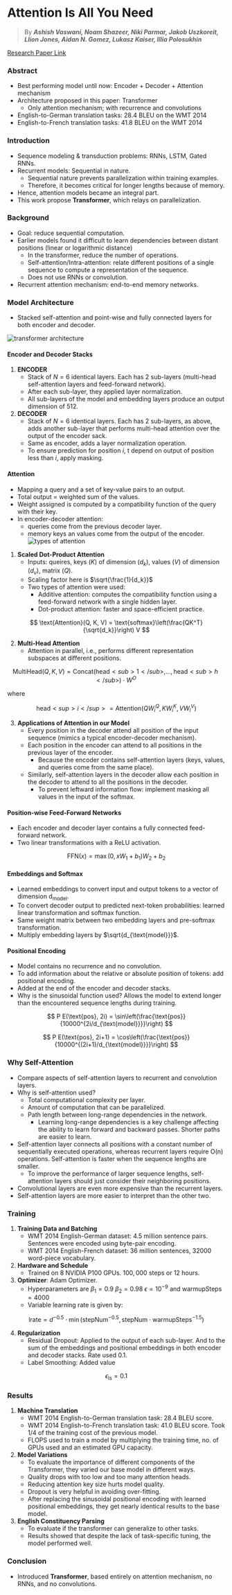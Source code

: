 # Attention Is All You Need

> By ***Ashish Vaswani, Noam Shazeer, Niki Parmar,
Jakob Uszkoreit, Llion Jones, Aidan N. Gomez, Lukasz Kaiser, Illia Polosukhin***

[Research Paper Link](https://arxiv.org/abs/1706.03762)

### Abstract
- Best performing model until now: Encoder + Decoder + Attention mechanism
- Architecture proposed in this paper: Transformer
    - Only attention mechanism; with recurrence and convolutions
- English-to-German translation tasks: $28.4$ BLEU on the WMT 2014
- English-to-French translation tasks: $41.8$ BLEU on the WMT 2014

### Introduction
- Sequence modeling & transduction problems: RNNs, LSTM, Gated RNNs.
- Recurrent models: Sequential in nature.
    - Sequential nature prevents parallelization within training examples.
    - Therefore, it becomes critical for longer lengths because of memory.
- Hence, attention models became an integral part.
- This work propose **Transformer**, which relays on parallelization.

### Background
- Goal: reduce sequential computation.
- Earlier models found it difficult to learn dependencies between distant positions (linear or logarithmic distance)
    - In the transformer, reduce the number of operations.
    - Self-attention/Intra-attention: relate different positions of a single sequence to compute a representation of the sequence.
    - Does not use RNNs or convolution.
- Recurrent attention mechanism: end-to-end memory networks.

### Model Architecture
- Stacked self-attention and point-wise and fully connected layers for both encoder and decoder.

 ![transformer architecture](images/transformer.png)

#### Encoder and Decoder Stacks
1. **ENCODER**
    - Stack of $N = 6$ identical layers. Each has $2$ sub-layers (multi-head self-attention layers and feed-forward network).
    - After each sub-layer, they applied layer normalization.
    - All sub-layers of the model and embedding layers produce an output dimension of $512$.
2. **DECODER**
    - Stack of $N = 6$ identical layers. Each has $2$ sub-layers, as above, adds another sub-layer that performs multi-head attention over the output of the encoder sack.
    - Same as encoder, adds a layer normalization operation.
    - To ensure prediction for position $i$, t depend on output of position less than $i$, apply masking.

#### Attention
- Mapping a query and a set of key-value pairs to an output.
- Total output = weighted sum of the values.
- Weight assigned is computed by a compatibility function of the query with their key.
- In encoder-decoder attention:
    - queries come from the previous decoder layer.
    - memory keys an values come from the output of the encoder.
 ![types of attention](images/attention.png)

1. **Scaled Dot-Product Attention**
    - Inputs: queires, keys ($K$) of dimension ($d_k$), values ($V$) of dimension ($d_v$), matrix ($Q$).
    - Scaling factor here is $\sqrt{\frac{1}{d_k}}$
    - Two types of attention were used:
        - Additive attention: computes the compatibility function using a feed-forward network with a single hidden layer.
        - Dot-product attention: faster and space-efficient practice.

$$
\text{Attention}(Q, K, V) = \text{softmax}\left(\frac{QK^T}{\sqrt{d_k}}\right) V
$$

2. **Multi-Head Attention**
    - Attention in parallel, i.e., performs different representation subspaces at different positions.

$$
\text{MultiHead}(Q, K, V) = \text{Concat}(\text{head}<sub>1</sub>, \ldots, \text{head}<sub>h</sub>) \cdot W^O
$$

where

$$
\text{head}<sup>i</sup> = \text{Attention}(QW_{i}^Q, KW_{i}^K, V W_{i}^V)
$$

3. **Applications of Attention in our Model**
    - Every position in the decoder attend all position of the input sequence (mimics a typical encoder-decoder mechanism).
    - Each position in the encoder can attend to all positions in the previous layer of the encoder.
        - Because the encoder contains self-attention layers (keys, values, and queries come from the same place).
    - Similarly, self-attention layers in the decoder allow each position in the decoder to attend to all the positions in the decoder.
        - To prevent leftward information flow: implement masking all values in the input of the softmax.

#### Position-wise Feed-Forward Networks
- Each encoder and decoder layer contains a fully connected feed-forward network.
- Two linear transformations with a ReLU activation.

$$
\text{FFN}(x) = \max(0, xW_1 + b_1)W_2 + b_2
$$

#### Embeddings and Softmax
- Learned embeddings to convert input and output tokens to a vector of dimension d<sub>model</sub>.
- To convert decoder output to predicted next-token probabilities: learned linear transformation and softmax function.
- Same weight matrix between two embedding layers and pre-softmax transformation.
- Multiply embedding layers by $\sqrt{d_{\text{model}}}$.

#### Positional Encoding
- Model contains no recurrence and no convolution.
- To add information about the relative or absolute position of tokens: add positional encoding.
- Added at the end of the encoder and decoder stacks.
- Why is the sinusoidal function used? Allows the model to extend longer than the encountered sequence lengths during training.

$$
P E(\text{pos}, 2i) = \sin\left(\frac{\text{pos}}{10000^{2i/d_{\text{model}}}}\right)
$$

$$
P E(\text{pos}, 2i+1) = \cos\left(\frac{\text{pos}}{10000^{(2i+1)/d_{\text{model}}}}\right)
$$

### Why Self-Attention
- Compare aspects of self-attention layers to recurrent and convolution layers.
- Why is self-attention used?
    - Total computational complexity per layer.
    - Amount of computation that can be parallelized.
    - Path length between long-range dependencies in the network.
        - Learning long-range dependencies is a key challenge affecting the ability to learn forward and backward passes. Shorter paths are easier to learn.
- Self-attention layer connects all positions with a constant number of sequentially executed operations, whereas recurrent layers require O(n) operations. Self-attention is faster when the sequence lengths are smaller.
    - To improve the performance of larger sequence lengths, self-attention layers should just consider their neighboring positions.
- Convolutional layers are even more expensive than the recurrent layers.
- Self-attention layers are more easier to interpret than the other two.

### Training
1. **Training Data and Batching**
    - WMT 2014 English-German dataset: $4.5$ million sentence pairs. Sentences were encoded using byte-pair encoding.
    - WMT 2014 English-French dataset: $36$ million sentences, $32000$ word-piece vocabulary.
2. **Hardware and Schedule**
    - Trained on 8 NVIDIA P100 GPUs. $100,000$ steps or $12$ hours.
3. **Optimizer**: Adam Optimizer.
    - Hyperparameters are $\beta_1 = 0.9$ $\beta_2 = 0.98$ $\epsilon = 10^{-9}$ and $\text{warmupSteps} = 4000$
    - Variable learning rate is given by:

$$
\text{lrate} = d^{-0.5} \cdot \min(\text{stepNum}^{-0.5}, \text{stepNum} \cdot \text{warmupSteps}^{-1.5})
$$

4. **Regularization**
    - Residual Dropout: Applied to the output of each sub-layer. And to the sum of the embeddings and positional embeddings in both encoder and decoder stacks. Rate used $0.1$.
    - Label Smoothing: Added value

$$
\epsilon_{\text{ls}} = 0.1
$$


### Results
1. **Machine Translation**
    - WMT 2014 English-to-German translation task: $28.4$ BLEU score.
    - WMT 2014 English-to-French translation task: $41.0$ BLEU score. Took $1/4$ of the training cost of the previous model.
    - FLOPS used to train a model by multiplying the training time, no. of GPUs used and an estimated GPU capacity.
2. **Model Variations**
    - To evaluate the importance of different components of the Transformer, they varied our base model in different ways.
    - Quality drops with too low and too many attention heads.
    - Reducing attention key size hurts model quality.
    - Dropout is very helpful in avoiding over-fitting.
    - After replacing the sinusoidal positional encoding with learned positional embeddings, they get nearly identical results to the base model.
3. **English Constituency Parsing**
    - To evaluate if the transformer can generalize to other tasks.
    - Results showed that despite the lack of task-specific tuning, the model performed well.

### Conclusion
- Introduced **Transformer**, based entirely on attention mechanism, no RNNs, and no convolutions.
